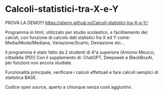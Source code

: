 # Calcoli-statistici-tra-X-e-Y
PROVA LA DEMO!!! https://qlxmn.github.io/Calcoli-statistici-tra-X-e-Y/

Programma in html, utilizzato per studio scolastico, e facilitamento dei calcoli, con funzione di calcolo dati statistici fra X ed Y come: Media/Moda/Mediana, Variazione/Scarto,  Deviazione etc...

Il programma è stato fatto da 2 studenti di 4^a superiore [Antonio Meucci, cittadella (PD)]
Con il supplemento di: ChatGPT, Deepseek e BlackBoxAI, per funzioni non ancora studiate.

Funzionalità principale, verificare i calcoli effettuali e fare calcoli semplici di statistica BASE.

Codice open source, aperto a chiunque senza costi aggiuntivi.
